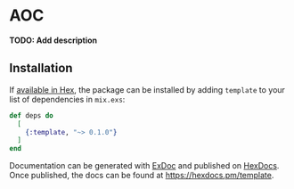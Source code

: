 # AOC

**TODO: Add description**

## Installation

If [available in Hex](https://hex.pm/docs/publish), the package can be installed
by adding `template` to your list of dependencies in `mix.exs`:

```elixir
def deps do
  [
    {:template, "~> 0.1.0"}
  ]
end
```

Documentation can be generated with [ExDoc](https://github.com/elixir-lang/ex_doc)
and published on [HexDocs](https://hexdocs.pm). Once published, the docs can
be found at <https://hexdocs.pm/template>.

